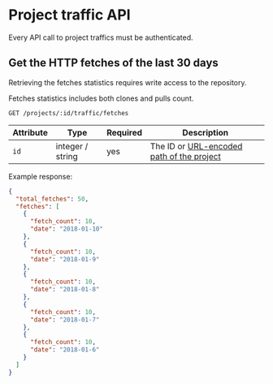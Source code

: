 # Project traffic API

Every API call to project traffics must be authenticated.

## Get the HTTP fetches of the last 30 days

Retrieving the fetches statistics requires write access to the repository.

Fetches statistics includes both clones and pulls count.

```
GET /projects/:id/traffic/fetches
```

| Attribute  | Type   | Required | Description |
| ---------- | ------ | -------- | ----------- |
| `id `      | integer / string | yes      | The ID or [URL-encoded path of the project](README.md#namespaced-path-encoding) |

Example response:

```json
{
  "total_fetches": 50,
  "fetches": [
    {
      "fetch_count": 10,
      "date": "2018-01-10"
    },
    {
      "fetch_count": 10,
      "date": "2018-01-9"
    },
    {
      "fetch_count": 10,
      "date": "2018-01-8"
    },
    {
      "fetch_count": 10,
      "date": "2018-01-7"
    },
    {
      "fetch_count": 10,
      "date": "2018-01-6"
    }
  ]
}
```
